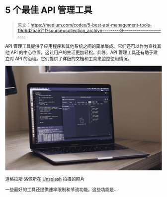 # 5 个最佳 API 管理工具

> 原文：<https://medium.com/codex/5-best-api-management-tools-19d6d2aae21f?source=collection_archive---------9----------------------->

API 管理工具提供了应用程序和其他系统之间的简单集成。它们还可以作为查找其他 API 的中心位置，这让用户的生活更加轻松。此外，API 管理工具还有助于建立对 API 的治理。它们提供了详细的文档和工具来监控使用情况。

![](img/e0aba9f9835d12a2bfd26e8917508fe7.png)

道格拉斯·洛佩斯在 [Unsplash](https://unsplash.com?utm_source=medium&utm_medium=referral) 拍摄的照片

一些最好的工具还提供速率限制和节流功能。这些功能是…
